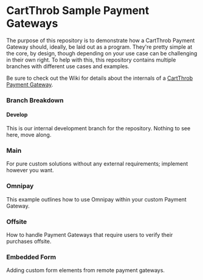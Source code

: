 # CartThrob Sample Payment Gateways

The purpose of this repository is to demonstrate how a CartThrob Payment Gateway should, ideally, be laid out as a program.
They're pretty simple at the core, by design, though depending on your use case can be challenging in their own right. To help with this,
this repository contains multiple branches with different use cases and examples.

Be sure to check out the Wiki for details about the internals of a [CartThrob Payment Gateway](https://github.com/CartThrob/CartThrobPaymentGatewaySamples/wiki). 

### Branch Breakdown

#### Develop
This is our internal development branch for the repository. Nothing to see here, move along.

### Main
For pure custom solutions without any external requirements; implement however you want.

### Omnipay
This example outlines how to use Omnipay within your custom Payment Gateway.

### Offsite
How to handle Payment Gateways that require users to verify their purchases offsite.

### Embedded Form
Adding custom form elements from remote payment gateways.